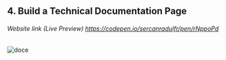 ## 4. Build a Technical Documentation Page
###### Website link (Live Preview) https://codepen.io/sercanradulfr/pen/rNppoPd

![doce](https://shots.codepen.io/sercanradulfr/pen/rNppoPd-1280.jpg?version=1649114668)
